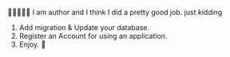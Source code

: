 🌟🌟🌟🌟🌟
I am author and I think I did a pretty good job.
just kidding

1. Add migration & Update your database.
2. Register an Account for using an application.
3. Enjoy. 🌟

